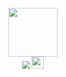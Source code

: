
<div id="header" align="center">
  <img src="https://media.giphy.com/media/M9gbBd9nbDrOTu1Mqx/giphy.gif" width="100"/>
</div>

<div id="Links" align="center">
  <img src="https://img.shields.io/badge/vk-#0077FF?style=for-the-badge&logo=НАЗВАНИЕ ЛОГОТИПА&logoColor=d"/>
  <a href="https://vk.com/its.artur">
  <img src="https://simpleicons.org/icons/vk.svg" Wight="25" Height="25"/>
  </a>
</div>
